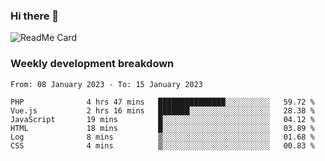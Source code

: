 ### Hi there 👋

<!--
**itzcy/itzcy** is a ✨ _special_ ✨ repository because its `README.md` (this file) appears on your GitHub profile.

Here are some ideas to get you started:

- 🔭 I’m currently working on ...
- 🌱 I’m currently learning ...
- 👯 I’m looking to collaborate on ...
- 🤔 I’m looking for help with ...
- 💬 Ask me about ...
- 📫 How to reach me: ...
- 😄 Pronouns: ...
- ⚡ Fun fact: ...
-->
![ReadMe Card](https://github-readme-stats.vercel.app/api?username=itzcy&show_icons=true&title_color=2d3198&icon_color=797cb8&text_color=24292e&bg_color=f6f8fa)

### Weekly development breakdown
<!--START_SECTION:waka-->

```text
From: 08 January 2023 - To: 15 January 2023

PHP              4 hrs 47 mins   ███████████████░░░░░░░░░░   59.72 %
Vue.js           2 hrs 16 mins   ███████░░░░░░░░░░░░░░░░░░   28.38 %
JavaScript       19 mins         █░░░░░░░░░░░░░░░░░░░░░░░░   04.12 %
HTML             18 mins         █░░░░░░░░░░░░░░░░░░░░░░░░   03.89 %
Log              8 mins          ▒░░░░░░░░░░░░░░░░░░░░░░░░   01.68 %
CSS              4 mins          ▒░░░░░░░░░░░░░░░░░░░░░░░░   00.83 %
```

<!--END_SECTION:waka-->
